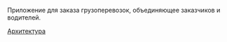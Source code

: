 Приложение для заказа грузоперевозок, объединяющее заказчиков и водителей.

[Архитектура](https://viewer.diagrams.net/index.html?tags=%7B%7D&highlight=0000ff&edit=_blank&layers=1&nav=1&title=RoadsToRomeArchitechture.drawio#R7V1be6s2Fv01fkw%2B7uBHX0%2FPNGnTk9M503lTbGwzxZYLOIn760cCCYQEGNuAnJS2XwqyECAtba29JG0G%2BmT7%2FiUA%2B80jXLr%2BQFOW7wN9OtA0VbMs9D%2BcckxSbEdLEtaBtySZsoRn72%2BXJCok9eAt3TCXMYLQj7x9PnEBdzt3EeXSQBDAt3y2FfTzd92DtSskPC%2BAL6b%2B8JbRJkl1NDtL%2F8n11ht6Z9UaJr9sAc1M3iTcgCV8Y5L02UCfBBBGydH2feL6uPJovfz4evzhP%2FxpffnXb%2BFf4Pfxz99%2F%2BfddUtj8nEvSVwjcXXRx0eso%2FPn5df%2FfEQDhGgTWo%2FUa3Kkmad5X4B9IjZG3jY60Ct3dcoRbAp3t4A4ljpcg3Li4XBWdbKKtTw5x%2BhOIIjfYxSmaoqPUMArgn2nto3obB%2FCwW8YFKOjMffei%2F%2BDje5Oc%2FcH8Mn1nT47MyZMbeFsX3Yym7aLgyBSET%2F8gTxafZEXFZ7Ss5IXdpQCkE%2FVN8oXwECzcqkqmuAfB2o0qMiZ1T5rviwvRywVHdOFbBlyTgHHDYJamBa4PIu81%2FxaA9J91Wlx6hyfooffTFNLXTYOUQ3q66Sj5IpIXJVexSOMKUhWNK0njSkpqQigJHTDvnSXFSD4D1cMCTFt%2BhAHqvaLDNT58hLs1pOnoNsxPQg9AXX%2BPDxdH30PADTCq3zZe5D7vQdz0b8h45rvCSwLxh5c0ASz%2BXMfA%2F%2FUQoWJckh4mJlM10xu%2FukHkvl%2BARRE5pBRbzzeIRZuaQZZVgCweASyIco12bgvRLsE00RMMo3WAhorPVvmqzVW%2BLrnyNUOo%2FN9DZEWFin%2Fztj6IDf4K7qJn8gs2mYuN5y8fwBEe8MOGEapeejbewMD7G%2BUHtPLRz0FEmIGu5HI84ytJmajtUZ4nWtkql%2FQI3nMZH0AY0aeBvg%2F2offi03bdIgPj7cYwiuCWZDoBmdZan7OFdkHXU4uaXx1WtD%2B53TfEmMBujV77rPvZBbfTubsBH4%2FiIHLHuNeEbZhpzRRw%2BHUqoBC1R5SSiAn0YZDxkJXn%2B1wS8L01Jh%2B%2Bu8KX4Qb1EBsckeStt1zikschQoK3Wz%2FE2aZGlvKN1AlOgujylR8znw260EUljPd41IoryRyj%2F1C1TTDfMNGzTtC5mp2j%2F3D2IJrAHXp84MUwchFu31yMXUSDIhCBl7RXNQHRih4vYvSYb%2FtTkOSH8eYskshC5wff34Gt2%2BOhezyY0vFQi8E9bXAT12NwPWpaR40tGzXUjDGomW2B5%2Fdg6B4MQ%2Blg0GqZEBCGbzBY9lbkVoCjqrKRY9oCcqaBh151tN8HqBWWPSwkwEI6R3VETvL9uC%2FQK3o0tI8G%2BQxVNBIFw8svMPJWqDUjD%2B4wWPph5mYQJJ%2Btiircr8Gyl%2BHakeF05UIZThDG6slwZv52piLe7kZUOL1X4ToySfqNq3B6gQoXwO0DTAawHhPdY0I6z9FFnvMd9oiQhwj5vMUREIFnD%2FsxQwYa5Mtsolf8I7lvj4bO0SBfO6OsutotnkBUbb0rfCuokU48DVGrTxTXflCRAgjprNPQBUA8o7o59GKrDDhIp5yGKJVNAjd2QaYg6peIyACFdOZpiLrVxIeh2yNCDiI0%2BeRT1CpiRf0nL4wgKb8X1lsW1odOTRikzspnFdYNUSjp%2BWwrlinp%2BLcrrBuiSBIbph4OMuAg3bsxxc0vPWmRgwXpro0pmobe05WFBuk%2BjS1aBnYJ0QNc9yS2DRJrWXaOVdbfpGV%2BchJri9Jsz1pasU12CURvhcTaoiabLGnssdA1FqQzWLt4B3FvGWSgQTqHtUUl9jtu9h4LnWNBPoMV1xD2vq0cLMhfDWKLgnzv3EqDg3QGSSOHcazh2Q1D5NwWBH7pXdvrXVs%2BHsiwd20pHEWHpiewrVimpOPfrmvr9O7M7aBBunPriO7MaLFww%2B%2BoyfstDxIQId3BdUSn5pu7QjRg02NCEiakO7qOuLrjGfPM3tuVAwj53q4jertzb%2BeFmx4SkiAhnVgORWIpAIGJrrzwAXKFF%2FnqKY6VrN4rijVgoiXf6zo9rx8xOY%2B%2BAV7Mpyir1YCNpTxgIikzgZVlxVImNXoylnLJTP%2BVMZKHnDedrn48N0ayyUXkTSPAngiRjKACjkw20m1LH9hw8vcxyH3LnovPT%2FtG1guSJ2jUE1fVon6S7A%2FDyk%2Buw1h%2FHSD94S6J3ztCGVRl%2Fx7jj%2F6ebilDvQi9FEInMmr4WGX%2B2nG6Ex9rTB4t%2FoveRqm8PLlkFh%2FP4%2BMpLRD9Nek7vATZ%2FrZ011vyYiXb3nAHegAvrp%2B3BXQUWKDOhDtx%2BTgQa1SMDc6b92mV2SWR%2BMnFg9Q6njTHw5IF4qR45V4xLD2HrjtyemWvvFO5YmkIL1oEXK1Ct5VQ46pSJ4A%2Bak2qXqJxcwPXcAf8WZbKGfkszwOEe9L2%2F3Oj6EhUTHCIYB4ZFZa8MLq%2BWj1WlETSV2Rb%2F5rGX2%2FC%2BJ9ravmV8LpabWp1pzJ%2FW6a2fIfu9ab2n2XvSN%2BvMHiaQ9f6UsukNmLw1HypNJB2F%2BZOFM1HiwgZHb5FadT%2Bw9ZPMmSNFzf0Ewy9OIaIPn0h0yRC60aQcxVgErx%2Fkn4rRqlq2GsXBXLMSXQm9AJfgudxDX4yoSjkHFfr%2BBsH%2B6uQfskWIJ4UF00xaQV1pVbF1rouLIVQVfGGC3GOMRt41dOeKuuXoyF2abrO0igafB3tRbesq3xb0txipZ%2Bq1PYAWEDSCRVOSDD6m%2FBpg9JlkRAr5DQ9yK6akDzZVWZ5CTZzixFzbDMPI3aPPM1qTZcobbsKQbvbplRF9fI2bIlq3Jwt0cQR74AeRZvjOcIPZVGcW7MoopkuiBZDk8I92BU49YmR0BlHXmVceNZzt5g8cyxrEluS5DQZy2FUMtncg9QLY9OZ4Slp4psxPFqR%2B3ELhsfmvTf5hkdUFtjNQB%2FJ8jDfS7wNy0NRl%2BMyqZSXHM%2FzBiQxFAzdINqgzvxkMvRnxpCacQmdGUozFGUtcjOGgvaqbmW0TCyzL1LLVMsenPHlyfjs5KTMaoXFvFuaXEm6T9cCm6HmTbR5QmCz%2Bc9QdiKw6eIeTtzXR6yblPxNeMrwlKszKyAjmd9V5DVpijBHwU5r6Mzlxb3s40lxeok9y%2BYeLBq49OrJBqW72YWCUAFig7X9ed4LP6vb1Gd9W7d6dWcV1JJphQ%2F2eV5zyBXEE9iWv86rmgXkqwd1w6AeOnVRXTJr2w2qhe8yXLqgQi%2FbeNAZqsVlw92j%2BpN%2FSX14JT%2FtBtNDoyFM86uNDLtjTA9FmfjTfqabNyDSP9NdMN2XKQ3pBAli8k6RrqDQjzTcMWzfZCQNLaeYXqUltdUkJof%2FwqCj3epGtCvfnH5pcvC9Af1SU0Tv5Qkct%2B5OjA1wjXa5MvG%2Fg2SdCpOe%2FFOkqFjxP1cpaAQJt6RpKkW8urFVlMpgyE666lTYTAUFR1BHUy10TOdcFEb%2BmDPSKCtPjGm26jlehc7gpEqHks8TP5jGGjt2jlqcHhoyl5vkebJb2LkFnydexBZEmVndlVAdCcCl8L0VAVij38eTJQDX139rsN7qweQk700t6Wnmq5QME7U57ZU2yJTSapm%2F4igO67Eo90NHv0SF5%2BfHgOusFsXqvLbUNQY6KgOcDEYXQ%2Bc6GUCvi5tGFH3Bg0ntCLf94JQrdO3aW8M4sfaWy2%2BeyG8P7ar87UwlaEVry1uZSrh4JUWylqugw3%2B4GQRiuUr59Z1yrxmWmUNBQ6t571Qtj647gyujvRkGTSn%2FkDEhjYvU1mWkkM5JFvPEWZ4EcQAz6N6aeoSIbJRsCUh4LKHqgmDdy7dj1iJeDXhxKec6M3xKgwO6GKC4Dj7I9hMBH5so2vctX7Ta3Djd8kanLa8WuZPlgna2eTWOt3TOntbCvaZ1Z2JYulXN08v3SLVOw2ovrFCkKtcWtytVmESpq1xb%2FLZTPphUy8q1VrG0tBktpELDSMSJT7zxiZiGitUWqmFaeUqjNUOVdG6nJzVSHTCldjcpI1rPbpsYUQGqpmL2D0YbYubIkjdDxXUtPwgr3aGrYPqYF0Gv0VznueXtmaXSBJZuMYVwviRboJYvUMlvozfzz%2FCB1P5zuNu5cy3tqaWqVdjZu1JLz5C8Ll1bIHFZbG0RTS3RENpdF8tvVO1EmyrajYp50ZSxV3QhvMZuBWQjaqQqk5Lt2eMHt3SbDrs23xCMzCQ%2F2aJ8Ay8vXvT4W7O2Z4VB16YXyOmlRRGMOt4oUWPXcQeWpvU%2BrtTt5NfOr5QI5bRa6Zb%2BmkK5yGC41Z3p2NSV50UpVFs0OWNEZwnXDnNcbmqya%2BeDwngWmXHThAhA4pbmejcqI%2B9lWxCbcWDnzJOzWwlmQtWZgjVOL2FJYLqpu2LennVWuFod5a7S2MvHubkMYudZX3teXsI5NLW0xa%2BpK2Yc5JGpM4VPSeVM2fma%2Bg8%2Fq1v5xe9YvY1ffKPyu5TWYbVg4jR0F3bTXrouLonO1Uj57CWc65S6Yxe%2Fy%2Bd037WSYAhMWLBGfHf6ldUOnHU5mxObjfHVOqOq6zS1w6c4GpSet7zw4FTQr3S%2BtdOgXwIjGz19RQlfQOS%2BAfHD6LewkfwC50njp9BaXMSGTgOISVXWTqhmNo9wia3z7P8%3D#%7B%22pageId%22%3A%22qK4zJJe2KKJEBPxNC8sv%22%7D)
